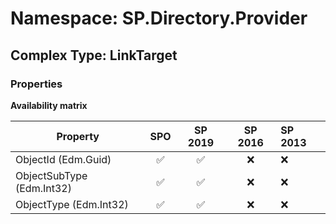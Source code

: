 # Namespace: SP.Directory.Provider

## Complex Type: LinkTarget

### Properties

**Availability matrix**

Property | SPO | SP 2019 | SP 2016 | SP 2013
----------|:---:|:-------:|:-------:|:-------
ObjectId (Edm.Guid) | ✅ | ✅ | ❌ | ❌
ObjectSubType (Edm.Int32) | ✅ | ✅ | ❌ | ❌
ObjectType (Edm.Int32) | ✅ | ✅ | ❌ | ❌